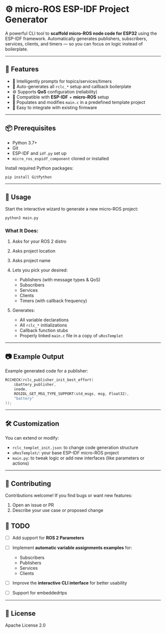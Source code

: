 
# ⚙️ micro-ROS ESP-IDF Project Generator

A powerful CLI tool to **scaffold micro-ROS node code for ESP32** using the ESP-IDF framework. Automatically generates publishers, subscribers, services, clients, and timers — so you can focus on logic instead of boilerplate.

---

## 🚀 Features

* 🧠 Intelligently prompts for topics/services/timers
* 🔄 Auto-generates all `rclc_*` setup and callback boilerplate
* ⚙️ Supports **QoS** configuration (reliability)
* 🧩 Compatible with **ESP-IDF** + **micro-ROS** setup
* 📁 Populates and modifies `main.c` in a predefined template project
* 🧪 Easy to integrate with existing firmware

---

## 📦 Prerequisites

* Python 3.7+
* Git
* ESP-IDF and `idf.py` set up
* `micro_ros_espidf_component` cloned or installed

Install required Python packages:

```bash
pip install GitPython
```

---


## 🧰 Usage

Start the interactive wizard to generate a new micro-ROS project:

```bash
python3 main.py
```

### What It Does:

1. Asks for your ROS 2 distro
2. Asks project location
3. Asks project name
4. Lets you pick your desired:

   * Publishers (with message types & QoS)
   * Subscribers
   * Services
   * Clients
   * Timers (with callback frequency)
5. Generates:

   * All variable declarations
   * All `rclc_*` initializations
   * Callback function stubs
   * Properly linked `main.c` file in a copy of `uRosTemplet`

---

## 📷 Example Output

Example generated code for a publisher:

```c
RCCHECK(rclc_publisher_init_best_effort(
    &battery_publisher,
    &node,
    ROSIDL_GET_MSG_TYPE_SUPPORT(std_msgs, msg, Float32),
    "battery"
));

```

---

## 🛠️ Customization

You can extend or modify:

* `rclc_templet_init.json`: to change code generation structure
* `uRosTemplet/`: your base ESP-IDF micro-ROS project
* `main.py`: to tweak logic or add new interfaces (like parameters or actions)

---

## 🤝 Contributing

Contributions welcome! If you find bugs or want new features:

1. Open an issue or PR
2. Describe your use case or proposed change

## 🧪 TODO

* [ ] Add support for **ROS 2 Parameters**
* [ ] Implement **automatic variable assignments examples** for:

  * Subscribers
  * Publishers
  * Services
  * Clients
* [ ] Improve the **interactive CLI interface** for better usability
* [ ] Support for embeddedrtps


---

## 📝 License

Apache License 2.0
